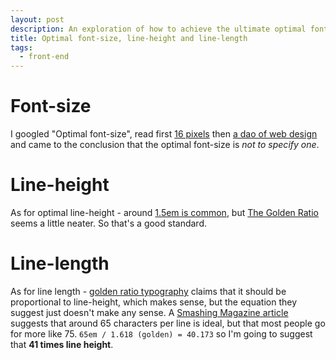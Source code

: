```yaml
---
layout: post
description: An exploration of how to achieve the ultimate optimal font-size and spacing.
title: Optimal font-size, line-height and line-length
tags: 
  - front-end
---
```


Font-size
===

I googled "Optimal font-size", read first
[16 pixels](http://www.smashingmagazine.com/2011/10/07/16-pixels-body-copy-anything-less-costly-mistake/)
then [a dao of web design](http://alistapart.com/article/dao) and came to the conclusion that
the optimal font-size is *not to specify one*.

Line-height
===

As for optimal line-height - around
[1.5em is common](http://www.smashingmagazine.com/2009/08/20/typographic-design-survey-best-practices-from-the-best-blogs/),
but [The Golden Ratio](http://www.pearsonified.com/2011/12/golden-ratio-typography.php) seems a little
neater. So that's a good standard.

Line-length
===

As for line length - [golden ratio typography](http://www.pearsonified.com/2011/12/golden-ratio-typography.php)
claims that it should be proportional to line-height, which makes sense, but the equation they suggest
just doesn't make any sense.
A [Smashing Magazine article](http://www.smashingmagazine.com/2009/08/20/typographic-design-survey-best-practices-from-the-best-blogs/)
suggests that around 65 characters per line is ideal, but that most people go for more like 75.
`65em / 1.618 (golden) = 40.173` so I'm going to suggest that **41 times line height**.
